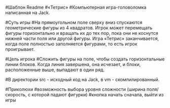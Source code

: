 #Шаблон Readme
#«Тетрис» 
#Компьютерная игра-головоломка написанная на Jack.

#Суть игры
#На прямоугольном поле сверху вниз спускаются геометрические фигуры из 4 квадратов. Игрок может перемещать фигуры горизонтально и вращать их до тех пор, пока они не коснутся нижней части поля или другой фигуры. Игра «Тетрис» заканчивается, когда поле полностью заполняется фигурами, то есть игрок проигрывает. 

#Цель игрока
#Сложить фигуры на поле, чтобы создать горизонтальные линии блоков. Когда линия завершена, она исчезает, и блоки, расположенные выше, выпадают в один ряд. 

#В директории src - исходный код на Jack, в vm - скомпилированный.

#Приколюхи
#возможность выбора уровня сложности (ширина поля/скорость, с которой падают фигурки)
#кнопка начать сначала, выйти из игры
